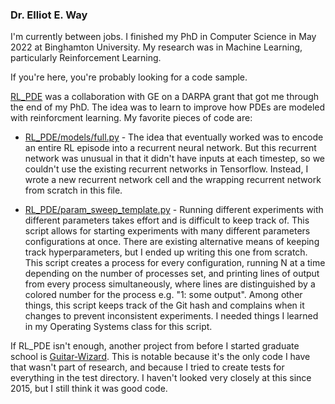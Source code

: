 ### Dr. Elliot E. Way

I'm currently between jobs. I finished my PhD in Computer Science in May 2022 at Binghamton University. My research was in Machine Learning, particularly Reinforcement Learning.

If you're here, you're probably looking for a code sample.

[RL_PDE](https://github.com/ElliotWay/RL_PDE) was a collaboration with GE on a DARPA grant that got me through the end of my PhD.
The idea was to learn to improve how PDEs are modeled with reinforcment learning.
My favorite pieces of code are:

* [RL_PDE/models/full.py](https://github.com/ElliotWay/RL_PDE/blob/master/models/full.py) - 
The idea that eventually worked was to encode an entire RL episode into a recurrent neural network.
But this recurrent network was unusual in that it didn't have inputs at each timestep, so we couldn't use the existing recurrent networks in Tensorflow.
Instead, I wrote a new recurrent network cell and the wrapping recurrent network from scratch in this file.

* [RL_PDE/param_sweep_template.py](https://github.com/ElliotWay/RL_PDE/blob/master/param_sweep_template.py) - 
Running different experiments with different parameters takes effort and is difficult to keep track of.
This script allows for starting experiments with many different parameters configurations at once.
There are existing alternative means of keeping track hyperparameters, but I ended up writing this one from scratch.
This script creates a process for every configuration, running N at a time depending on the number of processes set,
and printing lines of output from every process simultaneously, where lines are distinguished by a colored number for the process
e.g. "1: some output".
Among other things, this script keeps track of the Git hash and complains when it changes to prevent inconsistent experiments.
I needed things I learned in my Operating Systems class for this script.

If RL_PDE isn't enough, another project from before I started graduate school is [Guitar-Wizard](https://github.com/ElliotWay/Guitar-Wizard).
This is notable because it's the only code I have that wasn't part of research, and because I tried to create tests for everything in the test directory.
I haven't looked very closely at this since 2015, but I still think it was good code.
